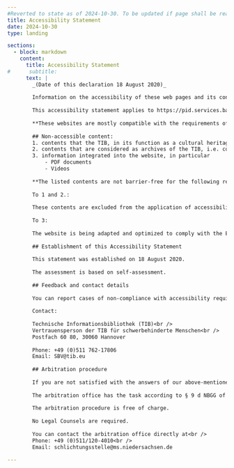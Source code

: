 ```yaml
---
#Reverted to state as of 2024-10-30. To be updated if page shall be reactivated.
title: Accessibility Statement
date: 2024-10-30
type: landing

sections:
  - block: markdown
    content:
      title: Accessibility Statement
#      subtitle: 
      text: |
        _(Date of this declaration 18 August 2020)_
        
        Information on the accessibility of these web pages and its contact details in accordance with § 9b NBGG
        
        This accessibility statement applies to https://pid.services.base4nfdi.de/ and its sub-pages.
        
        **These websites are mostly compatible with the requirements of the harmonized European standard EN 301 549 V2.1.2 (08-2018) and WCAG 2.1 (Web Content Accessibility Guidelines).**
        
        ## Non-accessible content:
        1. contents that the TIB, in its function as a cultural heritage collection, is unable to convert into barrier-free content or can only do so at disproportionate expense
        2. contents that are considered as archives of the TIB, i.e. contents that are neither required for active administrative procedures nor updated or revised after 23 September 2019
        3. information integrated into the website, in particular
            - PDF documents
            - Videos
        
        **The listed contents are not barrier-free for the following reasons:**
        
        To 1 and 2.:
        
        These contents are excluded from the application of accessibility according to § 9 section 2 NBGG.
        
        To 3:
        
        The website is being adapted and optimized to comply with the EU Directive 2016/2102 on the implementation of a barrier-free Internet for public sector bodies. The identified deficits and deficiencies are currently undergoing a continuous improvement process that will be successively processed.
        
        ## Establishment of this Accessibility Statement
        
        This statement was established on 18 August 2020.
        
        The assessment is based on self-assessment.
        
        ## Feedback and contact details
        
        You can report cases of non-compliance with accessibility requirements to us.
        
        Contact:
        
        Technische Informationsbibliothek (TIB)<br />
        Vertrauensperson der TIB für schwerbehinderte Menschen<br />
        Postfach 60 80, 30060 Hannover
        
        Phone: +49 (0)511 762-17806
        Email: SBV@tib.eu
        
        ## Arbitration procedure
        
        If you are not satisfied with the answers of our above-mentioned contact point, you can contact the arbitration office, which is located at the State Representative for People with Disabilities in Lower Saxony, for the initiation of an arbitration procedure in accordance with the Niedersächsisches Behindertengleichstellungsgesetz (Disability Equality Act of Lower Saxony) (NBGG).
        
        The arbitration office has the task according to § 9 d NBGG of settling disputes between people with disabilities and public institutions of the state of Lower Saxony on the topic of accessibility in IT.
        
        The arbitration procedure is free of charge.
        
        No Legal Counsels are required.
        
        You can contact the arbitration office directly at<br />
        Phone: +49 (0)511/120-4010<br />
        Email: schlichtungsstelle@ms.niedersachsen.de

---
```

